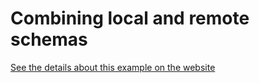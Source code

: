 # Combining local and remote schemas

[See the details about this example on the website](https://the-guild.dev/graphql/stitching/docs/handbook/combining-local-and-remote-schemas)
